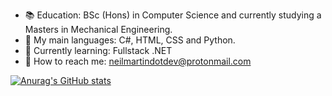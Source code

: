 - :books:  Education: BSc (Hons) in Computer Science and currently studying a Masters in Mechanical Engineering.
- :speech_balloon: My main languages: C#, HTML, CSS and Python.
- :seedling: Currently learning: Fullstack .NET
- :calling: How to reach me: neilmartindotdev@protonmail.com

[![Anurag's GitHub stats](https://github-readme-stats.vercel.app/api?username=anuraghazra)](https://github.com/neilmartindev/github-readme-stats)

